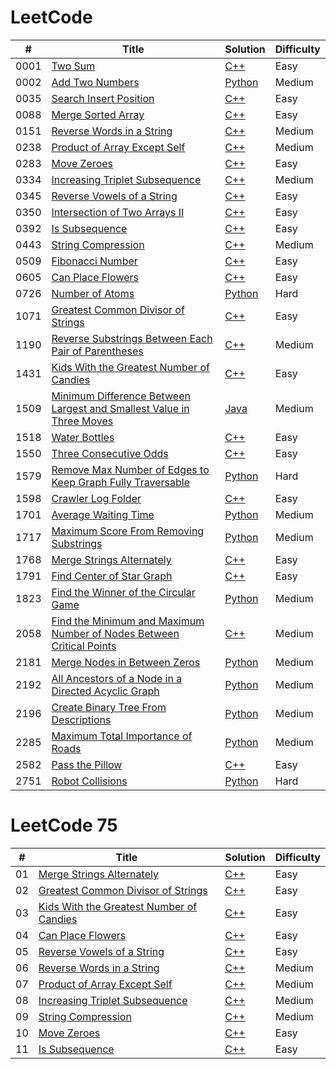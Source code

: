 LeetCode
========
| # | Title | Solution | Difficulty |
|---| ----- | -------- | ---------- |
|0001|[Two Sum](https://leetcode.com/problems/two-sum/) | [C++](https://github.com/mykhailoko/LeetCode/blob/main/0001-two-sum/0001-two-sum.cpp) |Easy|
|0002|[Add Two Numbers](https://leetcode.com/problems/add-two-numbers/) | [Python](https://github.com/mykhailoko/LeetCode/blob/main/0002-add-two-numbers/0002-add-two-numbers.py) |Medium|
|0035|[Search Insert Position](https://leetcode.com/problems/search-insert-position/) | [C++](https://github.com/mykhailoko/LeetCode/blob/main/0035-search-insert-position/0035-search-insert-position.cpp) |Easy|
|0088|[Merge Sorted Array](https://leetcode.com/problems/merge-sorted-array/) | [C++](https://github.com/mykhailoko/LeetCode/blob/main/0088-merge-sorted-array/0088-merge-sorted-array.cpp) |Easy|
|0151|[Reverse Words in a String](https://leetcode.com/problems/reverse-words-in-a-string/) | [C++](https://github.com/mykhailoko/LeetCode/blob/main/0151-reverse-words-in-a-string/0151-reverse-words-in-a-string.cpp) |Medium|
|0238|[Product of Array Except Self](https://leetcode.com/problems/product-of-array-except-self/) | [C++](https://github.com/mykhailoko/LeetCode/blob/main/0238-product-of-array-except-self/0238-product-of-array-except-self.cpp) |Medium|
|0283|[Move Zeroes](https://leetcode.com/problems/move-zeroes/) | [C++](https://github.com/mykhailoko/LeetCode/blob/main/0283-move-zeroes/0283-move-zeroes.cpp) |Easy|
|0334|[Increasing Triplet Subsequence](https://leetcode.com/problems/increasing-triplet-subsequence/) | [C++](https://github.com/mykhailoko/LeetCode/blob/main/0334-increasing-triplet-subsequence/0334-increasing-triplet-subsequence.cpp) |Medium|
|0345|[Reverse Vowels of a String](https://leetcode.com/problems/reverse-vowels-of-a-string/) | [C++](https://github.com/mykhailoko/LeetCode/blob/main/0345-reverse-vowels-of-a-string/0345-reverse-vowels-of-a-string.cpp) |Easy|
|0350|[Intersection of Two Arrays II](https://leetcode.com/problems/intersection-of-two-arrays-ii/) | [C++](https://github.com/mykhailoko/LeetCode/blob/main/0350-intersection-of-two-arrays-II/0350-intersection-of-two-arrays-II.cpp) |Easy|
|0392|[Is Subsequence](https://leetcode.com/problems/is-subsequence/) | [C++](https://github.com/mykhailoko/LeetCode/blob/main/0392-is-subsequence/0392-is-subsequence.cpp) |Easy|
|0443|[String Compression](https://leetcode.com/problems/string-compression/) | [C++](https://github.com/mykhailoko/LeetCode/blob/main/0443-string-compression/0443-string-compression.cpp) |Medium|
|0509|[Fibonacci Number](https://leetcode.com/problems/fibonacci-number/) | [C++](https://github.com/mykhailoko/LeetCode/blob/main/0509-fibonacci-number/0509-fibonacci-number.cpp) |Easy|
|0605|[Can Place Flowers](https://leetcode.com/problems/can-place-flowers/) | [C++](https://github.com/mykhailoko/LeetCode/blob/main/0605-can-place-flowers/0605-can-place-flowers.cpp) |Easy|
|0726|[Number of Atoms](https://leetcode.com/problems/number-of-atoms/) | [Python](https://github.com/mykhailoko/LeetCode/blob/main/0726-number-of-atoms/0726-number-of-atoms.py) |Hard|
|1071|[Greatest Common Divisor of Strings](https://leetcode.com/problems/greatest-common-divisor-of-strings/) | [C++](https://github.com/mykhailoko/LeetCode/blob/main/1071-greatest-common-divisor-of-strings/1071-greatest-common-divisor-of-strings.cpp) |Easy|
|1190|[Reverse Substrings Between Each Pair of Parentheses](https://leetcode.com/problems/reverse-substrings-between-each-pair-of-parentheses/) | [C++](https://github.com/mykhailoko/LeetCode/blob/main/1190-reverse-substrings-between-each-pair-of-parentheses/1190-reverse-substrings-between-each-pair-of-parentheses.cpp) |Medium|
|1431|[Kids With the Greatest Number of Candies](https://leetcode.com/problems/kids-with-the-greatest-number-of-candies/) | [C++](https://github.com/mykhailoko/LeetCode/blob/main/1431-kids-with-the-greatest-number-of-candies/1431-kids-with-the-greatest-number-of-candies.cpp) |Easy|
|1509|[Minimum Difference Between Largest and Smallest Value in Three Moves](https://leetcode.com/problems/minimum-difference-between-largest-and-smallest-value-in-three-moves/) | [Java](https://github.com/mykhailoko/LeetCode/blob/main/1509-minimum-difference-between-largest-and-smallest-value-in-three-moves/1509-minimum-difference-between-largest-and-smallest-value-in-three-moves.java) |Medium|
|1518|[Water Bottles](https://leetcode.com/problems/water-bottles/) | [C++](https://github.com/mykhailoko/LeetCode/blob/main/1518-water-bottles/1518-water-bottles.cpp) |Easy|
|1550|[Three Consecutive Odds](https://leetcode.com/problems/three-consecutive-odds/) | [C++](https://github.com/mykhailoko/LeetCode/blob/main/1550-three-consecutive-odds/1550-three-consecutive-odds.cpp) |Easy|
|1579|[Remove Max Number of Edges to Keep Graph Fully Traversable](https://leetcode.com/problems/remove-max-number-of-edges-to-keep-graph-fully-traversable/) | [Python](https://github.com/mykhailoko/LeetCode/blob/main/1579-remove-max-number-of-edges-to-keep-graph-fully-traversable/1579-remove-max-number-of-edges-to-keep-graph-fully-traversable.py) |Hard|
|1598|[Crawler Log Folder](https://leetcode.com/problems/crawler-log-folder/) | [C++](https://github.com/mykhailoko/LeetCode/blob/main/1598-crawler-log-folder/1598-crawler-log-folder.cpp) |Easy|
|1701|[Average Waiting Time](https://leetcode.com/problems/average-waiting-time/) | [Python](https://github.com/mykhailoko/LeetCode/blob/main/1701-average-waiting-time/1701-average-waiting-time.py) |Medium|
|1717|[Maximum Score From Removing Substrings](https://leetcode.com/problems/maximum-score-from-removing-substrings/) | [Python](https://github.com/mykhailoko/LeetCode/blob/main/1717-maximum-score-from-removing-substrings/1717-maximum-score-from-removing-substrings.py) |Medium|
|1768|[Merge Strings Alternately](https://leetcode.com/problems/merge-strings-alternately/) | [C++](https://github.com/mykhailoko/LeetCode/blob/main/1768-merge-strings-alternately/1768-merge-strings-alternately.cpp) |Easy|
|1791|[Find Center of Star Graph](https://leetcode.com/problems/find-center-of-star-graph/) | [C++](https://github.com/mykhailoko/LeetCode/blob/main/1791-find-center-of-star-graph/1791-find-center-of-star-graph.cpp) |Easy|
|1823|[Find the Winner of the Circular Game](https://leetcode.com/problems/find-the-winner-of-the-circular-game/) | [Python](https://github.com/mykhailoko/LeetCode/blob/main/1823-find-the-winner-of-the-circular-game/1823-find-the-winner-of-the-circular-game.py) |Medium|
|2058|[Find the Minimum and Maximum Number of Nodes Between Critical Points](https://leetcode.com/problems/find-the-minimum-and-maximum-number-of-nodes-between-critical-points/) | [C++](https://github.com/mykhailoko/LeetCode/blob/main/2058-find-the-minimum-and-maximum-number-of-nodes-between-critical-points/2058-find-the-minimum-and-maximum-number-of-nodes-between-critical-points.cpp) |Medium|
|2181|[Merge Nodes in Between Zeros](https://leetcode.com/problems/merge-nodes-in-between-zeros/) | [Python](https://github.com/mykhailoko/LeetCode/blob/main/2181-merge-nodes-in-between-zeros/2181-merge-nodes-in-between-zeros.py) |Medium|
|2192|[All Ancestors of a Node in a Directed Acyclic Graph](https://leetcode.com/problems/all-ancestors-of-a-node-in-a-directed-acyclic-graph/) | [Python](https://github.com/mykhailoko/LeetCode/blob/main/2191-all-ancestors-of-a-node-in-a-directed-acyclic-graph/2191-all-ancestors-of-a-node-in-a-directed-acyclic-graph.py) |Medium|
|2196|[Create Binary Tree From Descriptions](https://leetcode.com/problems/create-binary-tree-from-descriptions/) | [Python](https://github.com/mykhailoko/LeetCode/blob/main/2196-create-binary-tree-from-descriptions/2196-create-binary-tree-from-descriptions.py) |Medium|
|2285|[Maximum Total Importance of Roads](https://leetcode.com/problems/maximum-total-importance-of-roads/) | [Python](https://github.com/mykhailoko/LeetCode/blob/main/2285-maximum-total-importance-of-roads/2285-maximum-total-importance-of-roads.py) |Medium|
|2582|[Pass the Pillow](https://leetcode.com/problems/pass-the-pillow/) | [C++](https://github.com/mykhailoko/LeetCode/blob/main/2582-pass-the-pillow/2582-pass-the-pillow.cpp) |Easy|
|2751|[Robot Collisions](https://leetcode.com/problems/robot-collisions/) | [Python](https://github.com/mykhailoko/LeetCode/blob/main/2751-robot-collisions/2751-robot-collisions.py) |Hard|


LeetCode 75
========
| # | Title | Solution | Difficulty |
|---| ----- | -------- | ---------- |
|01|[Merge Strings Alternately](https://leetcode.com/problems/merge-strings-alternately/) | [C++](https://github.com/mykhailoko/LeetCode/blob/main/1768-merge-strings-alternately/1768-merge-strings-alternately.cpp) |Easy|
|02|[Greatest Common Divisor of Strings](https://leetcode.com/problems/greatest-common-divisor-of-strings/) | [C++](https://github.com/mykhailoko/LeetCode/blob/main/1071-greatest-common-divisor-of-strings/1071-greatest-common-divisor-of-strings.cpp) |Easy|
|03|[Kids With the Greatest Number of Candies](https://leetcode.com/problems/kids-with-the-greatest-number-of-candies/) | [C++](https://github.com/mykhailoko/LeetCode/blob/main/1431-kids-with-the-greatest-number-of-candies/1431-kids-with-the-greatest-number-of-candies.cpp) |Easy|
|04|[Can Place Flowers](https://leetcode.com/problems/can-place-flowers/) | [C++](https://github.com/mykhailoko/LeetCode/blob/main/0605-can-place-flowers/0605-can-place-flowers.cpp) |Easy|
|05|[Reverse Vowels of a String](https://leetcode.com/problems/reverse-vowels-of-a-string/) | [C++](https://github.com/mykhailoko/LeetCode/blob/main/0345-reverse-vowels-of-a-string/0345-reverse-vowels-of-a-string.cpp) |Easy|
|06|[Reverse Words in a String](https://leetcode.com/problems/reverse-words-in-a-string/) | [C++](https://github.com/mykhailoko/LeetCode/blob/main/0151-reverse-words-in-a-string/0151-reverse-words-in-a-string.cpp) |Medium|
|07|[Product of Array Except Self](https://leetcode.com/problems/product-of-array-except-self/) | [C++](https://github.com/mykhailoko/LeetCode/blob/main/0238-product-of-array-except-self/0238-product-of-array-except-self.cpp) |Medium|
|08|[Increasing Triplet Subsequence](https://leetcode.com/problems/increasing-triplet-subsequence/) | [C++](https://github.com/mykhailoko/LeetCode/blob/main/0334-increasing-triplet-subsequence/0334-increasing-triplet-subsequence.cpp) |Medium|
|09|[String Compression](https://leetcode.com/problems/string-compression/) | [C++](https://github.com/mykhailoko/LeetCode/blob/main/0443-string-compression/0443-string-compression.cpp) |Medium|
|10|[Move Zeroes](https://leetcode.com/problems/move-zeroes/) | [C++](https://github.com/mykhailoko/LeetCode/blob/main/0283-move-zeroes/0283-move-zeroes.cpp) |Easy|
|11|[Is Subsequence](https://leetcode.com/problems/is-subsequence/) | [C++](https://github.com/mykhailoko/LeetCode/blob/main/0392-is-subsequence/0392-is-subsequence.cpp) |Easy|


